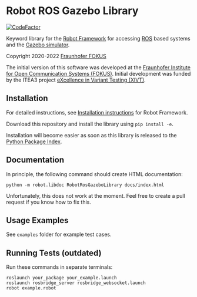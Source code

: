 # Robot ROS Gazebo Library

[![CodeFactor](https://www.codefactor.io/repository/github/hielsnoppe/robot-ros-gazebo-library/badge)](https://www.codefactor.io/repository/github/hielsnoppe/robot-ros-gazebo-library)

Keyword library for the [Robot Framework](https://robotframework.org/) for accessing [ROS](https://www.ros.org/) based systems and the [Gazebo simulator](http://gazebosim.org/).

Copyright 2020-2022 [Fraunhofer FOKUS](https://www.fokus.fraunhofer.de/)

The initial version of this software was developed at the [Fraunhofer Institute for Open Communication Systems (FOKUS)](https://www.fokus.fraunhofer.de/).
Initial development was funded by the ITEA3 project [eXcellence in Variant Testing (XIVT)](https://itea4.org/project/xivt.html).

## Installation

For detailed instructions, see [Installation instructions](https://github.com/robotframework/robotframework/blob/master/INSTALL.rst) for Robot Framework.

Download this repository and install the library using `pip install -e`.

Installation will become easier as soon as this library is released to the [Python Package Index](https://pypi.org/).

## Documentation

In principle, the following command should create HTML documentation:

    python -m robot.libdoc RobotRosGazeboLibrary docs/index.html

Unfortunately, this does not work at the moment.
Feel free to create a pull request if you know how to fix this.

## Usage Examples

See `examples` folder for example test cases.

## Running Tests (outdated)

Run these commands in separate terminals:

    roslaunch your_package your_example.launch
    roslaunch rosbridge_server rosbridge_websocket.launch
    robot example.robot